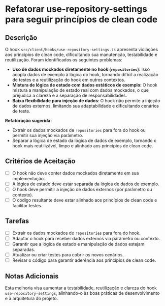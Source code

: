 # Refatorar use-repository-settings para seguir princípios de clean code

## Descrição

O hook `src/client/hooks/use-repository-settings.ts` apresenta violações aos princípios de clean code, dificultando sua manutenção, testabilidade e reutilização. Foram identificados os seguintes problemas:

- **Uso de dados mockados diretamente no hook (`repositories`)**: Isso acopla dados de exemplo à lógica do hook, tornando difícil a realização de testes e a reutilização do hook em outros contextos.
- **Mistura de lógica de estado com dados estáticos de exemplo**: O hook mistura a manipulação de estado real com dados mockados, o que prejudica a clareza e a separação de responsabilidades.
- **Baixa flexibilidade para injeção de dados**: O hook não permite a injeção de dados externos, limitando sua adaptabilidade e dificultando cenários de teste.

**Refatoração sugerida:**
- Extrair os dados mockados de `repositories` para fora do hook ou permitir sua injeção via parâmetro.
- Separar a lógica de estado da lógica de dados de exemplo, tornando o hook mais reutilizável, limpo e alinhado aos princípios de clean code.

## Critérios de Aceitação

- [ ] O hook não deve conter dados mockados diretamente em sua implementação.
- [ ] A lógica de estado deve estar separada da lógica de dados de exemplo.
- [ ] O hook deve permitir a injeção de dados externos (por parâmetro ou contexto).
- [ ] O código resultante deve estar alinhado aos princípios de clean code e facilitar testes.

## Tarefas

- [ ] Extrair os dados mockados de `repositories` para fora do hook.
- [ ] Adaptar o hook para receber dados externos via parâmetro ou contexto.
- [ ] Garantir que a lógica de estado e manipulação de dados estejam separadas.
- [ ] Atualizar ou criar testes para cobrir os novos cenários.
- [ ] Revisar o código para garantir aderência aos princípios de clean code.

## Notas Adicionais

Esta melhoria visa aumentar a testabilidade, reutilização e clareza do hook `use-repository-settings`, alinhando-o às boas práticas de desenvolvimento e à arquitetura do projeto.